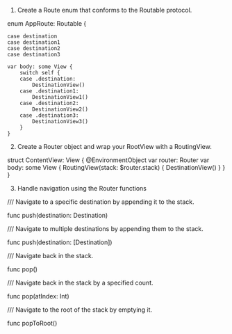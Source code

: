 1. Create a Route enum that conforms to the Routable protocol.

enum AppRoute: Routable {
    
    case destination
    case destination1
    case destination2
    case destination3
    
    var body: some View {
        switch self {
        case .destination:
            DestinationView()
        case .destination1:
            DestinationView1()
        case .destination2:
            DestinationView2()
        case .destination3:
            DestinationView3()
        }
    }

2. Create a Router object and wrap your RootView with a RoutingView.

struct ContentView: View {
    @EnvironmentObject var router: Router<AppRoute>
    var body: some View {
        RoutingView(stack: $router.stack) {
            DestinationView()
        }
    }
}


3. Handle navigation using the Router functions

/// Navigate to a specific destination by appending it to the stack.
	
func push(destination: Destination)

/// Navigate to multiple destinations by appending them to the stack.
    
func push(destination: [Destination])
    
/// Navigate back in the stack.
    
func pop()

/// Navigate back in the stack by a specified count.
    
func pop(atIndex: Int)

/// Navigate to the root of the stack by emptying it.
    
func popToRoot()
